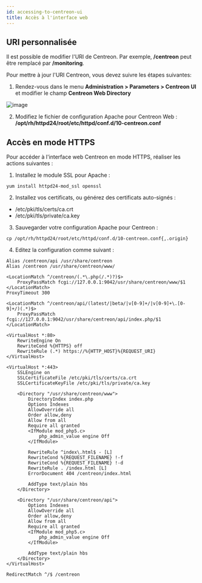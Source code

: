 ```yaml
---
id: accessing-to-centreon-ui
title: Accès à l'interface web
---
```


## URI personnalisée

Il est possible de modifier l'URI de Centreon. Par exemple, **/centreon** peut
être remplacé par **/monitoring**.

Pour mettre à jour l'URI Centreon, vous devez suivre les étapes suivantes:

1. Rendez-vous dans le menu **Administration \> Parameters \> Centreon UI** et
modifier le champ **Centreon Web Directory**

![image](assets/administration/custom-uri.png)

2. Modifiez le fichier de configuration Apache pour Centreon Web :
**/opt/rh/httpd24/root/etc/httpd/conf.d/10-centreon.conf**

## Accès en mode HTTPS

Pour accéder à l'interface web Centreon en mode HTTPS, réaliser les actions
suivantes :

1. Installez le module SSL pour Apache :

```shell
yum install httpd24-mod_ssl openssl
```

2. Installez vos certificats, ou générez des certificats auto-signés :

- /etc/pki/tls/certs/ca.crt
- /etc/pki/tls/private/ca.key

3. Sauvegarder votre configuration Apache pour Centreon :

```shell
cp /opt/rh/httpd24/root/etc/httpd/conf.d/10-centreon.conf{,.origin}
```

4. Editez la configuration comme suivant :

```text
Alias /centreon/api /usr/share/centreon
Alias /centreon /usr/share/centreon/www/

<LocationMatch ^/centreon/(.*\.php(/.*)?)$>
    ProxyPassMatch fcgi://127.0.0.1:9042/usr/share/centreon/www/$1
</LocationMatch>
ProxyTimeout 300

<LocationMatch ^/centreon/api/(latest/|beta/|v[0-9]+/|v[0-9]+\.[0-9]+/)(.*)$>
    ProxyPassMatch fcgi://127.0.0.1:9042/usr/share/centreon/api/index.php/$1
</LocationMatch>

<VirtualHost *:80>
    RewriteEngine On
    RewriteCond %{HTTPS} off
    RewriteRule (.*) https://%{HTTP_HOST}%{REQUEST_URI}
</VirtualHost>

<VirtualHost *:443>
    SSLEngine on
    SSLCertificateFile /etc/pki/tls/certs/ca.crt
    SSLCertificateKeyFile /etc/pki/tls/private/ca.key

    <Directory "/usr/share/centreon/www">
        DirectoryIndex index.php
        Options Indexes
        AllowOverride all
        Order allow,deny
        Allow from all
        Require all granted
        <IfModule mod_php5.c>
            php_admin_value engine Off
        </IfModule>

        RewriteRule ^index\.html$ - [L]
        RewriteCond %{REQUEST_FILENAME} !-f
        RewriteCond %{REQUEST_FILENAME} !-d
        RewriteRule . /index.html [L]
        ErrorDocument 404 /centreon/index.html

        AddType text/plain hbs
    </Directory>

    <Directory "/usr/share/centreon/api">
        Options Indexes
        AllowOverride all
        Order allow,deny
        Allow from all
        Require all granted
        <IfModule mod_php5.c>
            php_admin_value engine Off
        </IfModule>

        AddType text/plain hbs
    </Directory>
</VirtualHost>

RedirectMatch ^/$ /centreon
```
